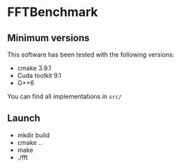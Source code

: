 # FFTBenchmark

## Minimum versions

This software has been tested with the following versions:
- cmake 3.9.1
- Cuda toolkit 9.1
- G++6

You can find all implementations in `src/`

## Launch

- mkdir build
- cmake ..
- make
- ./fft
